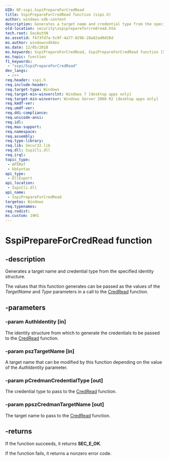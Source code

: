 ```yaml
---
UID: NF:sspi.SspiPrepareForCredRead
title: SspiPrepareForCredRead function (sspi.h)
author: windows-sdk-content
description: Generates a target name and credential type from the specified identity structure.
old-location: security\sspiprepareforcredread.htm
tech.root: SecAuthN
ms.assetid: f473fd7a-5c0f-4a77-829b-28a82ad0d28d
ms.author: windowssdkdev
ms.date: 12/05/2018
ms.keywords: SspiPrepareForCredRead, SspiPrepareForCredRead function [Security], security.sspiprepareforcredread, sspi/SspiPrepareForCredRead
ms.topic: function
f1_keywords: 
 - "sspi/SspiPrepareForCredRead"
dev_langs:
 - c++
req.header: sspi.h
req.include-header: 
req.target-type: Windows
req.target-min-winverclnt: Windows 7 [desktop apps only]
req.target-min-winversvr: Windows Server 2008 R2 [desktop apps only]
req.kmdf-ver: 
req.umdf-ver: 
req.ddi-compliance: 
req.unicode-ansi: 
req.idl: 
req.max-support: 
req.namespace: 
req.assembly: 
req.type-library: 
req.lib: Secur32.lib
req.dll: SspiCli.dll
req.irql: 
topic_type:
 - APIRef
 - kbSyntax
api_type:
 - DllExport
api_location:
 - SspiCli.dll
api_name:
 - SspiPrepareForCredRead
targetos: Windows
req.typenames: 
req.redist: 
ms.custom: 19H1
---
```


# SspiPrepareForCredRead function


## -description


Generates a target name and credential type from the specified identity structure.

The values that this function generates can be passed as the values of the <i>TargetName</i> and <i>Type</i> parameters in a call to the <a href="https://docs.microsoft.com/windows/desktop/api/wincred/nf-wincred-credreada">CredRead</a> function.


## -parameters




### -param AuthIdentity [in]

The identity structure from which to generate the credentials to be passed to the <a href="https://docs.microsoft.com/windows/desktop/api/wincred/nf-wincred-credreada">CredRead</a> function.


### -param pszTargetName [in]

A target name that can be modified by this function depending on the value of the <i>AuthIdentity</i> parameter.


### -param pCredmanCredentialType [out]

The credential type to pass to the <a href="https://docs.microsoft.com/windows/desktop/api/wincred/nf-wincred-credreada">CredRead</a> function.


### -param ppszCredmanTargetName [out]

The target name to pass to the <a href="https://docs.microsoft.com/windows/desktop/api/wincred/nf-wincred-credreada">CredRead</a> function.


## -returns



If the function succeeds, it returns <b>SEC_E_OK</b>.

If the function fails, it returns a nonzero error code.



